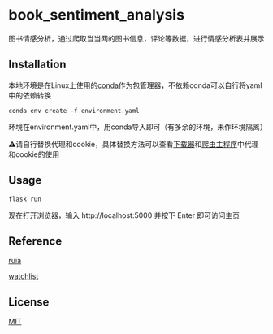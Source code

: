 # book_sentiment_analysis

图书情感分析，通过爬取当当网的图书信息，评论等数据，进行情感分析表并展示

## Installation

本地环境是在Linux上使用的[conda](https://github.com/conda/conda)作为包管理器，不依赖conda可以自行将yaml中的依赖转换

```
conda env create -f environment.yaml
```

环境在environment.yaml中，用conda导入即可（有多余的环境，未作环境隔离）

:warning:请自行替换代理和cookie，具体替换方法可以查看[下载器](https://github.com/Janeho454199/book_sentiment_analysis/blob/main/book_sentiment_analysis/book_spider/base_spider/downloader.py)和[爬虫主程序](https://github.com/Janeho454199/book_sentiment_analysis/tree/main/book_sentiment_analysis/book_spider/spider/spiders)中代理和cookie的使用

## Usage

```shell
flask run
```

现在打开浏览器，输入 http://localhost:5000 并按下 Enter 即可访问主页

## Reference

[ruia](https://github.com/howie6879/ruia)

[watchlist](https://github.com/greyli/watchlist)

##  License

[MIT](https://choosealicense.com/licenses/mit/)

